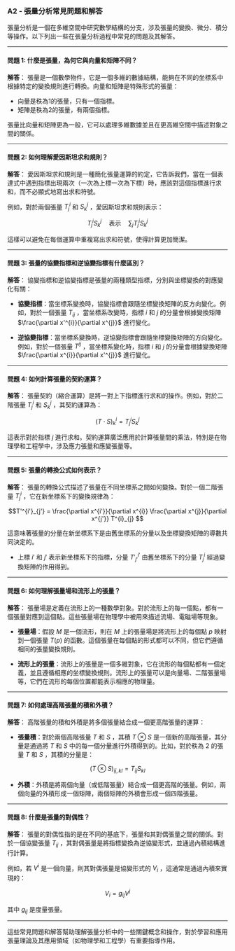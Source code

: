 ### A2 - 張量分析常見問題和解答

張量分析是一個在多維空間中研究數學結構的分支，涉及張量的變換、微分、積分等操作。以下列出一些在張量分析過程中常見的問題及其解答。

---

#### 問題 1: **什麼是張量，為何它與向量和矩陣不同？**

**解答**：
張量是一個數學物件，它是一個多維的數據結構，能夠在不同的坐標系中根據特定的變換規則進行轉換。向量和矩陣是特殊形式的張量：
- 向量是秩為1的張量，只有一個指標。
- 矩陣是秩為2的張量，有兩個指標。

張量比向量和矩陣更為一般，它可以處理多維數據並且在更高維空間中描述對象之間的關係。

---

#### 問題 2: **如何理解愛因斯坦求和規則？**

**解答**：
愛因斯坦求和規則是一種簡化張量運算的約定，它告訴我們，當在一個表達式中遇到指標出現兩次（一次為上標一次為下標）時，應該對這個指標進行求和，而不必顯式地寫出求和符號。

例如，對於兩個張量  $T^{i}_{j}$  和  $S^{j}_{k}$ ，愛因斯坦求和規則表示：

```math
T^{i}_{j} S^{j}_{k} \quad \text{表示} \quad \sum_{j} T^{i}_{j} S^{j}_{k}

```
這樣可以避免在每個運算中重複寫出求和符號，使得計算更加簡潔。

---

#### 問題 3: **張量的協變指標和逆協變指標有什麼區別？**

**解答**：
協變指標和逆協變指標是張量的兩種類型指標，分別與坐標變換的對應變化有關：
- **協變指標**：當坐標系變換時，協變指標會跟隨坐標變換矩陣的反方向變化。例如，對於一個張量  $T_{ij}$ ，當坐標系改變時，指標  $i$  和  $j$  的分量會根據變換矩陣  $\frac{\partial x'^{i}}{\partial x^{j}}$  進行變化。
  
- **逆協變指標**：當坐標系變換時，逆協變指標會跟隨坐標變換矩陣的方向變化。例如，對於一個張量  $T^{ij}$ ，當坐標系變化時，指標  $i$  和  $j$  的分量會根據變換矩陣  $\frac{\partial x^{i}}{\partial x'^{j}}$  進行變化。

---

#### 問題 4: **如何計算張量的契約運算？**

**解答**：
張量契約（縮合運算）是將一對上下指標進行求和的操作。例如，對於二階張量  $T^{i}_{j}$  和  $S^{j}_{k}$ ，其契約運算為：

```math
(T \cdot S)^{i}_{k} = T^{i}_{j} S^{j}_{k}

```
這表示對於指標  $j$  進行求和。契約運算廣泛應用於計算張量間的乘法，特別是在物理學和工程學中，涉及應力張量和應變張量等。

---

#### 問題 5: **張量的轉換公式如何表示？**

**解答**：
張量的轉換公式描述了張量在不同坐標系之間如何變換。對於一個二階張量  $T^{i}_{j}$ ，它在新坐標系下的變換規律為：

```math
T'^{i'}_{j'} = \frac{\partial x^{i'}}{\partial x^{i}} \frac{\partial x^{j}}{\partial x^{j'}} T^{i}_{j}

```
這意味著張量的分量在新坐標系下是由舊坐標系的分量以及坐標變換矩陣的導數共同決定的。

- 上標  $i'$  和  $j'$  表示新坐標系下的指標，分量  $T'^{i'}_{j'}$  由舊坐標系下的分量  $T^{i}_{j}$  經過變換矩陣的作用得到。

---

#### 問題 6: **如何理解張量場和流形上的張量？**

**解答**：
張量場是定義在流形上的一種數學對象。對於流形上的每一個點，都有一個張量對應到這個點。這些張量場在物理學中被用來描述流場、電磁場等現象。

- **張量場**：假設  $M$  是一個流形，則在  $M$  上的張量場是將流形上的每個點  $p$  映射到一個張量  $T(p)$  的函數。這個張量在每個點的形式都可以不同，但它們遵循相同的張量變換規則。

- **流形上的張量**：流形上的張量是一個多維對象，它在流形的每個點都有一個定義，並且遵循相應的坐標變換規則。流形上的張量可以是向量場、二階張量場等，它們在流形的每個位置都能表示相應的物理量。

---

#### 問題 7: **如何處理高階張量的積和外積？**

**解答**：
高階張量的積和外積是將多個張量結合成一個更高階張量的運算：
- **張量積**：對於兩個高階張量  $T$  和  $S$ ，其積  $T \otimes S$  是一個新的高階張量，其分量是通過將  $T$  和  $S$  中的每一個分量進行外積得到的。比如，對於秩為 2 的張量  $T$  和  $S$ ，其積的分量是：

```math
  (T \otimes S)_{ij,kl} = T_{ij} S_{kl}

```
  
- **外積**：外積是將兩個向量（或低階張量）結合成一個更高階的張量。例如，兩個向量的外積形成一個矩陣，兩個矩陣的外積會形成一個四階張量。

---

#### 問題 8: **什麼是張量的對偶性？**

**解答**：
張量的對偶性指的是在不同的基底下，張量和其對偶張量之間的關係。對於一個協變張量  $T_{ij}$ ，其對偶張量是將指標變換為逆協變形式，並通過內積結構進行計算。

例如，若  $V^i$  是一個向量，則其對偶張量是協變形式的  $V_i$ ，這通常是通過內積來實現的：

```math
V_i = g_{ij} V^j

```
其中  $g_{ij}$  是度量張量。

---

這些常見問題和解答幫助理解張量分析中的一些關鍵概念和操作，對於學習和應用張量理論及其應用領域（如物理學和工程學）有重要指導作用。